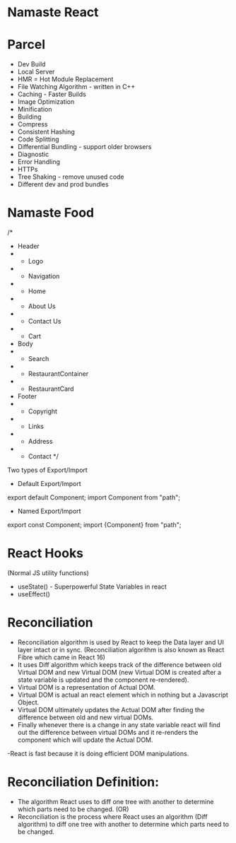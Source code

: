 # Namaste React

# Parcel
- Dev Build
- Local Server
- HMR = Hot Module Replacement
- File Watching Algorithm - written in C++
- Caching - Faster Builds
- Image Optimization
- Minification
- Building
- Compress
- Consistent Hashing
- Code Splitting
- Differential Bundling - support older browsers
- Diagnostic
- Error Handling
- HTTPs
- Tree Shaking - remove unused code
- Different dev and prod bundles


# Namaste Food

/*
* Header
* - Logo
* - Navigation
*  - Home
*  - About Us
*  - Contact Us
*  - Cart
* Body
* - Search
* - RestaurantContainer
*   - RestaurantCard
* Footer
* - Copyright
* - Links
* - Address
* - Contact
*/

Two types of Export/Import

- Default Export/Import

export default Component;
import Component from "path";

- Named Export/Import

export const Component;
import {Component} from "path";

# React Hooks
 (Normal JS utility functions)
 - useState() - Superpowerful State Variables in react
 - useEffect()

 # Reconciliation 
 - Reconciliation algorithm is used by React to keep the Data layer and UI layer intact or in sync. (Reconciliation algorithm is also known as React Fibre which came in React 16)
 - It uses Diff algorithm which keeps track of the difference between old Virtual DOM and new Virtual DOM (new Virtual DOM is created after a state variable is updated and the component re-rendered). 
 - Virtual DOM is a representation of Actual DOM. 
 - Virtual DOM is actual an react element which in nothing but a Javascript Object.
 - Virtual DOM ultimately updates the Actual DOM after finding the difference between old and new virtual DOMs.
 - Finally whenever there is a change in any state variable react will find out the difference between virtual DOMs and it re-renders the component which will update the Actual DOM.

 -React is fast because it is doing efficient DOM manipulations.

 # Reconciliation Definition:
 - The algorithm React uses to diff one tree with another to determine which parts need to be changed. 
                                    (OR)
- Reconciliation is the process where React uses an algorithm (Diff algorithm) to diff one tree with another to determine which parts need to be changed.